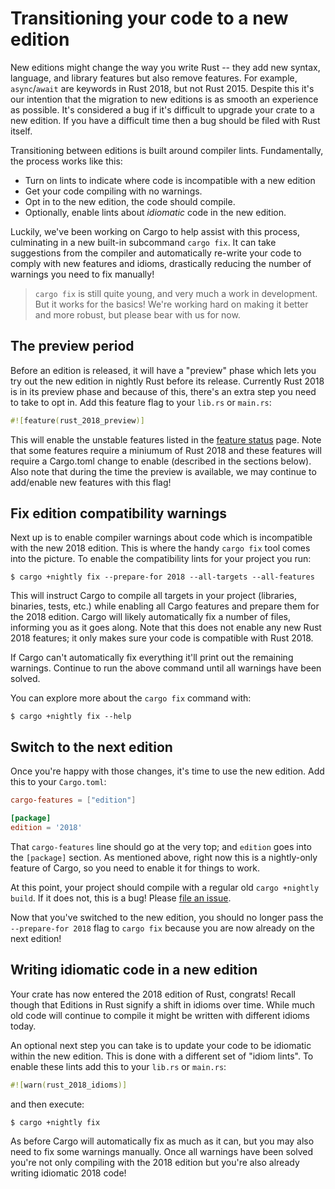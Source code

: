 # Transitioning your code to a new edition

New editions might change the way you write Rust -- they add new syntax,
language, and library features but also remove features. For example,
`async`/`await` are keywords in Rust 2018, but not Rust 2015. Despite this
it's our intention that the migration to new editions is as smooth an experience
as possible. It's considered a bug if it's difficult to upgrade your crate to a
new edition. If you have a difficult time then a bug should be filed with Rust
itself.

Transitioning between editions is built around compiler lints. Fundamentally,
the process works like this:

* Turn on lints to indicate where code is incompatible with a new edition
* Get your code compiling with no warnings.
* Opt in to the new edition, the code should compile.
* Optionally, enable lints about *idiomatic* code in the new edition.

Luckily, we've been working on Cargo to help assist with this process,
culminating in a new built-in subcommand `cargo fix`. It can take suggestions
from the compiler and automatically re-write your code to comply with new
features and idioms, drastically reducing the number of warnings you need to fix
manually!

> `cargo fix` is still quite young, and very much a work in development. But it
> works for the basics! We're working hard on making it better and more robust,
> but please bear with us for now.

## The preview period

Before an edition is released, it will have a "preview" phase which lets you
try out the new edition in nightly Rust before its release. Currently Rust 2018
is in its preview phase and because of this, there's an extra step you need to
take to opt in.  Add this feature flag to your `lib.rs` or `main.rs`:

```rust
#![feature(rust_2018_preview)]
```

This will enable the unstable features listed in the [feature status][status]
page. Note that some features require a miniumum of Rust 2018 and these features will
require a Cargo.toml change to enable (described in the sections below). Also
note that during the time the preview is available, we may continue to add/enable
new features with this flag!

[status]: 2018/status.html

## Fix edition compatibility warnings

Next up is to enable compiler warnings about code which is incompatible with the
new 2018 edition. This is where the handy `cargo fix` tool comes into the
picture. To enable the compatibility lints for your project you run:

```shell
$ cargo +nightly fix --prepare-for 2018 --all-targets --all-features
```

This will instruct Cargo to compile all targets in your project (libraries,
binaries, tests, etc.) while enabling all Cargo features and prepare them for
the 2018 edition. Cargo will likely automatically fix a number of files,
informing you as it goes along.  Note that this does not enable any new Rust
2018 features; it only makes sure your code is compatible with Rust 2018.

If Cargo can't automatically fix everything it'll print out the remaining
warnings. Continue to run the above command until all warnings have been solved.

You can explore more about the `cargo fix` command with:

```shell
$ cargo +nightly fix --help
```

## Switch to the next edition

Once you're happy with those changes, it's time to use the new edition.
Add this to your `Cargo.toml`:

```toml
cargo-features = ["edition"]

[package]
edition = '2018'
```

That `cargo-features` line should go at the very top; and `edition` goes into
the `[package]` section. As mentioned above, right now this is a nightly-only
feature of Cargo, so you need to enable it for things to work.

At this point, your project should compile with a regular old `cargo +nightly
build`. If it does not, this is a bug! Please [file an issue][issue].

[issue]: https://github.com/rust-lang/rust/issues/new

Now that you've switched to the new edition, you should no longer pass the
`--prepare-for 2018` flag to `cargo fix` because you are now already on
the next edition!

## Writing idiomatic code in a new edition

Your crate has now entered the 2018 edition of Rust, congrats! Recall though
that Editions in Rust signify a shift in idioms over time. While much old
code will continue to compile it might be written with different idioms today.

An optional next step you can take is to update your code to be idiomatic within
the new edition. This is done with a different set of "idiom lints". To enable
these lints add this to your `lib.rs` or `main.rs`:

```rust
#![warn(rust_2018_idioms)]
```

and then execute:

```shell
$ cargo +nightly fix
```

As before Cargo will automatically fix as much as it can, but you may also need
to fix some warnings manually. Once all warnings have been solved you're not
only compiling with the 2018 edition but you're also already writing idiomatic
2018 code!
